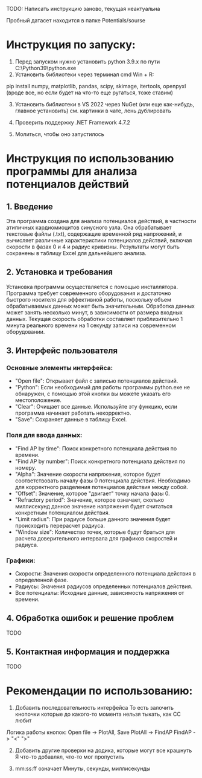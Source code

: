 TODO: Написать инструкцию заново, текущая неактуальна

Пробный датасет находится в папке Potentials/sourse

# Инструкция по запуску:  
1. Перед запуском нужно установить python 3.9.x по пути C:\Python39\python.exe
2. Установить библиотеки через терминал cmd Win + R: 

pip install numpy, matplotlib, pandas, scipy, skimage, itertools, openpyxl
(вроде все, но если будет на что-то еще ругаться, тоже ставим)

3. Установить библиотеки в VS 2022 через NuGet (или еще как-нибудь, главное установить)
см. картинки в чате, лень дублировать

4. Проверить поддержку .NET Framework 4.7.2
5. Молиться, чтобы оно запустилось

# Инструкция по использованию программы для анализа потенциалов действий
## 1. Введение

Эта программа создана для анализа потенциалов действий, в частности атипичных кардиомиоцитов синусного узла. Она обрабатывает текстовые файлы (.txt), содержащие временной ряд напряжений, и вычисляет различные характеристики потенциалов действий, включая скорости в фазах 0 и 4 и радиус кривизны. Результаты могут быть сохранены в таблицу Excel для дальнейшего анализа.

## 2. Установка и требования

Установка программы осуществляется с помощью инсталлятора. Программа требует современного оборудования и достаточно быстрого носителя для эффективной работы, поскольку объем обрабатываемых данных может быть значительным. Обработка данных может занять несколько минут, в зависимости от размера входных данных. Текущая скорость обработки составляет приблизительно 1 минута реального времени на 1 секунду записи на современном оборудовании.

## 3. Интерфейс пользователя
### Основные элементы интерфейса:
- "Open file": Открывает файл с записью потенциалов действий.
- "Python": Если необходимый для работы программы python.exe не обнаружен, с помощью этой кнопки вы можете указать его местоположение.
- "Clear": Очищает все данные. Используйте эту функцию, если программа начинает работать некорректно.
- "Save": Сохраняет данные в таблицу Excel.

### Поля для ввода данных:
- "Find AP by time": Поиск конкретного потенциала действия по времени.
- "Find AP by number": Поиск конкретного потенциала действия по номеру.
- "Alpha": Значение скорости напряжения, которое будет соответствовать началу фазы 0 потенциала действия. Необходимо для корректного разделения потенциалов действия между собой.
- "Offset": Значение, которое "двигает" точку начала фазы 0.
- "Refractory period": Значение, которое означает, сколько миллисекунд данное значение напряжения будет считаться конкретным потенциалом действия.
- "Limit radius": При радиусе больше данного значения будет происходить перерасчет радиуса.
- "Window size": Количество точек, которые будут браться для расчета доверительного интервала для графиков скоростей и радиуса.

### Графики:
- Скорости: Значения скорости определенного потенциала действия в определенной фазе.
- Радиусы: Значения радиусов определенных потенциалов действия.
- Все потенциалы: Исходные данные, зависимость напряжения от времени.

## 4. Обработка ошибок и решение проблем
TODO

## 5. Контактная информация и поддержка
TODO

# Рекомендации по использованию:
1. Добавить последовательность интерфейса
То есть залочить кнопочки которые до какого-то момента нельзя тыкать, как СС любит

Логика работы кнопок:
Open file -> PlotAll, Save 
PlotAll -> FindAP
FindAP -> "<" ">" 

2. Добавить другие проверки на додика, которые могут все крашнуть
Я что-то добавлял, что-то мог пропустить

3. mm:ss:ff означает Минуты, секунды, миллисекунды
